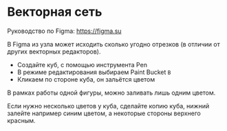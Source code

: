 # Векторная сеть
Руководство по Figma: https://figma.su

В Figma из узла может исходить сколько угодно отрезков (в отличии от других векторных редакторов).

* Создайте куб, с помощью инструмента Pen
* В режиме редактирования выбираем Paint Bucket `B`
* Кликаем по стороне куба, он зальётся цветом

В рамках работы одной фигуры, можно заливать лишь одним цветом.

Если нужно несколько цветов у куба, сделайте копию куба, нижний залейте например синим цветом, а некоторые стороны верхнего красным.
